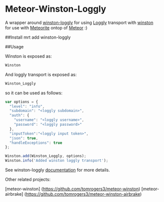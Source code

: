 Meteor-Winston-Loggly
===============
A wrapper around [winston-loggly](https://github.com/indexzero/winston-loggly.git) for using [Loggly](http://loggly.com) transport with [winston](https://github.com/flatiron/winston.git) for use with [Meteorite](https://github.com/oortcloud/meteorite) ontop of [Meteor](http://meteor.com) :)

##Install
mrt add winston-loggly

##Usage

Winston is exposed as:

``` js
Winston
```

And loggly transport is exposed as:

``` js
Winston_Loggly
```

so it can be used as follows:

``` js
var options = {
  "level": "info",
  "subdomain": "<loggly subdomain>",
  "auth": {
    "username": "<loggly username>",
    "password": "<loggly password>"
  },
  "inputToken":"<loggly input token>",
  "json": true,
  "handleExceptions": true
};

Winston.add(Winston_Loggly, options);
Winston.info('Added winston loggly transport');
```

See winston-loggly [documentation](https://github.com/indexzero/winston-loggly) for more details.

Other related projects:

[meteor-winston] (https://github.com/tomrogers3/meteor-winston)
[meteor-airbrake] (https://github.com/tomrogers3/meteor-winston-airbrake)


